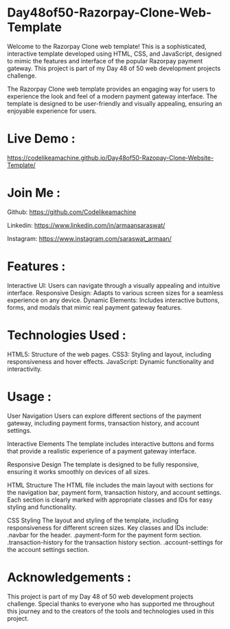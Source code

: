 # Day48of50-Razorpay-Clone-Web-Template

Welcome to the Razorpay Clone web template! This is a sophisticated, interactive template developed using HTML, CSS, and JavaScript, designed to mimic the features and interface of the popular Razorpay payment gateway. This project is part of my Day 48 of 50 web development projects challenge.

The Razorpay Clone web template provides an engaging way for users to experience the look and feel of a modern payment gateway interface. The template is designed to be user-friendly and visually appealing, ensuring an enjoyable experience for users.

# Live Demo : 
https://codelikeamachine.github.io/Day48of50-Razopay-Clone-Website-Template/

# Join Me :
Github: https://github.com/Codelikeamachine

Linkedin: https://www.linkedin.com/in/armaansaraswat/

Instagram: https://www.instagram.com/saraswat_armaan/

# Features : 
Interactive UI: Users can navigate through a visually appealing and intuitive interface.
Responsive Design: Adapts to various screen sizes for a seamless experience on any device.
Dynamic Elements: Includes interactive buttons, forms, and modals that mimic real payment gateway features.
# Technologies Used :
HTML5: Structure of the web pages.
CSS3: Styling and layout, including responsiveness and hover effects.
JavaScript: Dynamic functionality and interactivity.
# Usage :
User Navigation
Users can explore different sections of the payment gateway, including payment forms, transaction history, and account settings.

Interactive Elements
The template includes interactive buttons and forms that provide a realistic experience of a payment gateway interface.

Responsive Design
The template is designed to be fully responsive, ensuring it works smoothly on devices of all sizes.

HTML Structure
The HTML file includes the main layout with sections for the navigation bar, payment form, transaction history, and account settings. Each section is clearly marked with appropriate classes and IDs for easy styling and functionality.

CSS Styling
The layout and styling of the template, including responsiveness for different screen sizes. Key classes and IDs include:
.navbar for the header.
.payment-form for the payment form section.
.transaction-history for the transaction history section.
.account-settings for the account settings section.
# Acknowledgements :
This project is part of my Day 48 of 50 web development projects challenge. Special thanks to everyone who has supported me throughout this journey and to the creators of the tools and technologies used in this project.

